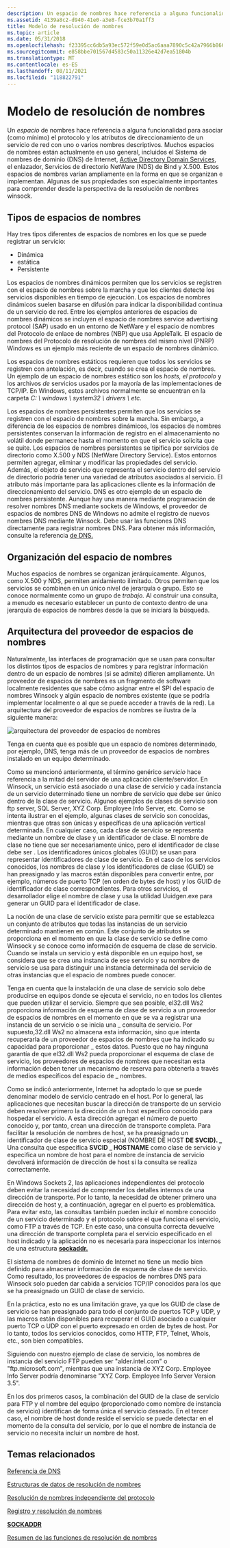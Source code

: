 ```yaml
---
description: Un espacio de nombres hace referencia a alguna funcionalidad para asociar (como mínimo) el protocolo y los atributos de direccionamiento de un servicio de red con uno o varios nombres descriptivos.
ms.assetid: 4139a8c2-d940-41e0-a3e8-fce3b70a1ff3
title: Modelo de resolución de nombres
ms.topic: article
ms.date: 05/31/2018
ms.openlocfilehash: f23395cc6db5a93ec572f59e0d5ac6aaa7890c5c42a7966b86601eb190a54796
ms.sourcegitcommit: e858bbe701567d4583c50a11326e42d7ea51804b
ms.translationtype: MT
ms.contentlocale: es-ES
ms.lasthandoff: 08/11/2021
ms.locfileid: "118822791"
---
```

# <a name="name-resolution-model"></a>Modelo de resolución de nombres

Un *espacio* de nombres hace referencia a alguna funcionalidad para asociar (como mínimo) el protocolo y los atributos de direccionamiento de un servicio de red con uno o varios nombres descriptivos. Muchos espacios de nombres están actualmente en [](../dns/dns-start-page.md) uso general, incluidos el Sistema de nombres de dominio (DNS) de Internet, [Active Directory Domain Services](../ad/active-directory-domain-services.md), el enlazador, Servicios de directorio NetWare (NDS) de Bind y X.500. Estos espacios de nombres varían ampliamente en la forma en que se organizan e implementan. Algunas de sus propiedades son especialmente importantes para comprender desde la perspectiva de la resolución de nombres winsock.

## <a name="types-of-namespaces"></a>Tipos de espacios de nombres

Hay tres tipos diferentes de espacios de nombres en los que se puede registrar un servicio:

-   Dinámica
-   estática
-   Persistente

Los espacios de nombres dinámicos permiten que los servicios se registren con el espacio de nombres sobre la marcha y que los clientes detecte los servicios disponibles en tiempo de ejecución. Los espacios de nombres dinámicos suelen basarse en difusión para indicar la disponibilidad continua de un servicio de red. Entre los ejemplos anteriores de espacios de nombres dinámicos se incluyen el espacio de nombres service advertising protocol (SAP) usado en un entorno de NetWare y el espacio de nombres del Protocolo de enlace de nombres (NBP) que usa AppleTalk. El espacio de nombres del Protocolo de resolución de nombres del mismo nivel (PNRP) Windows es un ejemplo más reciente de un espacio de nombres dinámico.

Los espacios de nombres estáticos requieren que todos los servicios se registren con antelación, es decir, cuando se crea el espacio de nombres. Un ejemplo de un espacio de nombres estático son los *hosts,* *el protocolo* y los archivos *de* servicios usados por la mayoría de las implementaciones de TCP/IP. En Windows, estos archivos normalmente se encuentran en la carpeta *C: \\ windows \\ system32 \\ drivers \\ etc.*

Los espacios de nombres persistentes permiten que los servicios se registren con el espacio de nombres sobre la marcha. Sin embargo, a diferencia de los espacios de nombres dinámicos, los espacios de nombres persistentes conservan la información de registro en el almacenamiento no volátil donde permanece hasta el momento en que el servicio solicita que se quite. Los espacios de nombres persistentes se tipifica por servicios de directorio como X.500 y NDS (NetWare Directory Service). Estos entornos permiten agregar, eliminar y modificar las propiedades del servicio. Además, el objeto de servicio que representa el servicio dentro del servicio de directorio podría tener una variedad de atributos asociados al servicio. El atributo más importante para las aplicaciones cliente es la información de direccionamiento del servicio. DNS es otro ejemplo de un espacio de nombres persistente. Aunque hay una manera mediante programación de resolver nombres DNS mediante sockets de Windows, el proveedor de espacios de nombres DNS de Windows no admite el registro de nuevos nombres DNS mediante Winsock. Debe usar las funciones DNS directamente para registrar nombres DNS. Para obtener más información, consulte la referencia [de DNS.](../dns/dns-reference.md)

## <a name="namespace-organization"></a>Organización del espacio de nombres

Muchos espacios de nombres se organizan jerárquicamente. Algunos, como X.500 y NDS, permiten anidamiento ilimitado. Otros permiten que los servicios se combinen en un único nivel de jerarquía o grupo. Esto se conoce normalmente como un grupo de *trabajo.* Al construir una consulta, a menudo es necesario establecer un punto de contexto dentro de una jerarquía de espacios de nombres desde la que se iniciará la búsqueda.

## <a name="namespace-provider-architecture"></a>Arquitectura del proveedor de espacios de nombres

Naturalmente, las interfaces de programación que se usan para consultar los distintos tipos de espacios de nombres y para registrar información dentro de un espacio de nombres (si se admite) difieren ampliamente. Un  proveedor de espacios de nombres es un fragmento de software localmente residentes que sabe cómo asignar entre el SPI del espacio de nombres Winsock y algún espacio de nombres existente (que se podría implementar localmente o al que se puede acceder a través de la red). La arquitectura del proveedor de espacios de nombres se ilustra de la siguiente manera:

![arquitectura del proveedor de espacios de nombres](images/ovrvw3-1.png)

Tenga en cuenta que es posible que un espacio de nombres determinado, por ejemplo, DNS, tenga más de un proveedor de espacios de nombres instalado en un equipo determinado.

Como se mencionó anteriormente, el término genérico *servicio* hace referencia a la mitad del servidor de una aplicación cliente/servidor. En Winsock, un servicio está asociado *a* una clase de  servicio y cada instancia de un servicio determinado tiene un nombre de servicio que debe ser único dentro de la clase de servicio. Algunos ejemplos de clases de servicio son ftp server, SQL Server, XYZ Corp. Employee Info Server, etc. Como se intenta ilustrar en el ejemplo, algunas clases de servicio son conocidas, mientras que otras son únicas y específicas de una aplicación vertical determinada. En cualquier caso, cada clase de servicio se representa mediante un nombre de clase y un identificador de clase. El nombre de clase no tiene que ser necesariamente único, pero el identificador de clase debe ser . Los identificadores únicos globales (GUID) se usan para representar identificadores de clase de servicio. En el caso de los servicios conocidos, los nombres de clase y los identificadores de clase (GUID) se han preasignado y las macros están disponibles para convertir entre, por ejemplo, números de puerto TCP (en orden de bytes de host) y los GUID de identificador de clase correspondientes. Para otros servicios, el desarrollador elige el nombre de clase y usa la utilidad Uuidgen.exe para generar un GUID para el identificador de clase.

La noción de una clase de servicio existe para permitir que se establezca un conjunto de atributos que todas las instancias de un servicio determinado mantienen en común. Este conjunto de atributos se proporciona en el momento en que la clase de servicio se define como Winsock y se conoce como información de esquema de clase de servicio. Cuando se instala un servicio y está disponible en un equipo host, se considera que se crea una instancia de ese servicio y su nombre de servicio se usa para distinguir una instancia determinada del servicio de otras instancias que el espacio de nombres puede conocer.

Tenga en cuenta que la instalación de una clase de servicio solo debe producirse en equipos donde se ejecuta el servicio, no en todos los clientes que pueden utilizar el servicio. Siempre que sea posible, el32.dll Ws2 proporciona información de esquema de clase de servicio a un proveedor de espacios de nombres en el momento en que se va a registrar una instancia de un servicio o se inicia una \_ consulta de servicio. Por supuesto,32.dll Ws2 no almacena esta información, sino que intenta recuperarla de un proveedor de espacios de nombres que ha indicado su capacidad para proporcionar \_ estos datos. Puesto que no hay ninguna garantía de que el32.dll Ws2 pueda proporcionar el esquema de clase de servicio, los proveedores de espacios de nombres que necesitan esta información deben tener un mecanismo de reserva para obtenerla a través de medios específicos del espacio de \_ nombres.

Como se indicó anteriormente, Internet ha adoptado lo que se puede denominar modelo de servicio centrado en el host. Por lo general, las aplicaciones que necesitan buscar la dirección de transporte de un servicio deben resolver primero la dirección de un host específico conocido para hospedar el servicio. A esta dirección agregan el número de puerto conocido y, por tanto, crean una dirección de transporte completa. Para facilitar la resolución de nombres de host, se ha preasignado un identificador de clase de servicio especial (NOMBRE DE HOST **DE SVCID). \_** Una consulta que especifica **SVCID \_ HOSTNAME** como clase de servicio y especifica un nombre de host para el nombre de instancia de servicio devolverá información de dirección de host si la consulta se realiza correctamente.

En Windows Sockets 2, las aplicaciones independientes del protocolo deben evitar la necesidad de comprender los detalles internos de una dirección de transporte. Por lo tanto, la necesidad de obtener primero una dirección de host y, a continuación, agregar en el puerto es problemática. Para evitar esto, las consultas también pueden incluir el nombre conocido de un servicio determinado y el protocolo sobre el que funciona el servicio, como FTP a través de TCP. En este caso, una consulta correcta devuelve una dirección de transporte completa para el servicio especificado en el host indicado y la aplicación no es necesaria para inspeccionar los internos de una estructura [**sockaddr.**](sockaddr-2.md)

El sistema de nombres de dominio de Internet no tiene un medio bien definido para almacenar información de esquema de clase de servicio. Como resultado, los proveedores de espacios de nombres DNS para Winsock solo pueden dar cabida a servicios TCP/IP conocidos para los que se ha preasignado un GUID de clase de servicio.

En la práctica, esto no es una limitación grave, ya que los GUID de clase de servicio se han preasignado para todo el conjunto de puertos TCP y UDP, y las macros están disponibles para recuperar el GUID asociado a cualquier puerto TCP o UDP con el puerto expresado en orden de bytes de host. Por lo tanto, todos los servicios conocidos, como HTTP, FTP, Telnet, Whois, etc., son bien compatibles.

Siguiendo con nuestro ejemplo de clase de servicio, los nombres de instancia del servicio FTP pueden ser "alder.intel.com" o "ftp.microsoft.com", mientras que una instancia de XYZ Corp. Employee Info Server podría denominarse "XYZ Corp. Employee Info Server Version 3.5".

En los dos primeros casos, la combinación del GUID de la clase de servicio para FTP y el nombre del equipo (proporcionado como nombre de instancia de servicio) identifican de forma única el servicio deseado. En el tercer caso, el nombre de host donde reside el servicio se puede detectar en el momento de la consulta del servicio, por lo que el nombre de instancia de servicio no necesita incluir un nombre de host.

## <a name="related-topics"></a>Temas relacionados

<dl> <dt>

[Referencia de DNS](../dns/dns-reference.md)
</dt> <dt>

[Estructuras de datos de resolución de nombres](name-resolution-data-structures-2.md)
</dt> <dt>

[Resolución de nombres independiente del protocolo](protocol-independent-name-resolution-2.md)
</dt> <dt>

[Registro y resolución de nombres](registration-and-name-resolution-2.md)
</dt> <dt>

[**SOCKADDR**](sockaddr-2.md)
</dt> <dt>

[Resumen de las funciones de resolución de nombres](summary-of-name-resolution-functions-2.md)
</dt> </dl>

 

 
